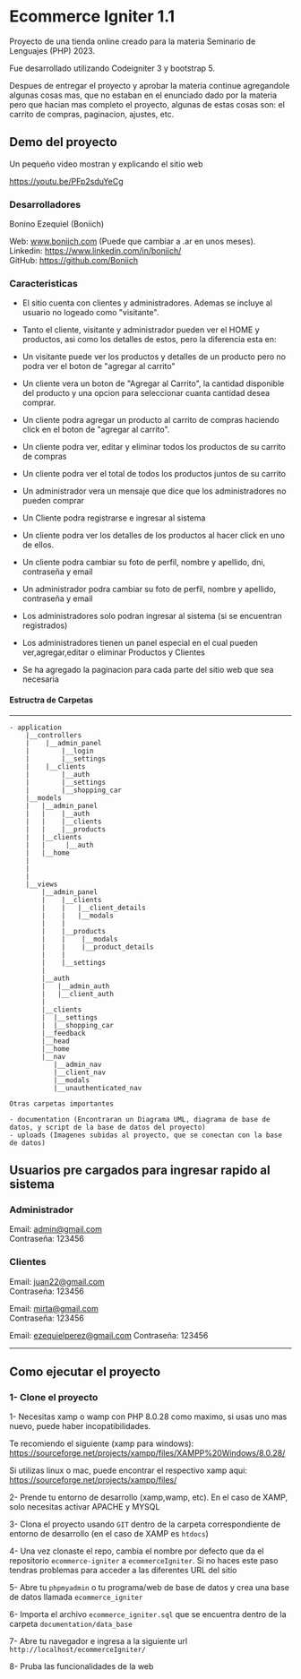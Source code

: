 # Ecommerce Igniter 1.1

Proyecto de una tienda online creado para la materia Seminario de Lenguajes (PHP) 2023.

Fue desarrollado utilizando Codeigniter 3 y bootstrap 5.

Despues de entregar el proyecto y aprobar la materia continue agregandole algunas cosas mas, que no estaban en el enunciado dado por la materia pero que hacian mas completo el proyecto, algunas de estas cosas son: el carrito de compras, paginacion, ajustes, etc.

## Demo del proyecto

Un pequeño video mostran y explicando el sitio web

https://youtu.be/PFp2sduYeCg

### Desarrolladores

Bonino Ezequiel (Boniich)

Web: www.boniich.com (Puede que cambiar a .ar en unos meses).  
Linkedin: https://www.linkedin.com/in/boniich/  
GitHub: https://github.com/Boniich

### Caracteristicas

- El sitio cuenta con clientes y administradores. Ademas se incluye al usuario no logeado como "visitante".

- Tanto el cliente, visitante y administrador pueden ver el HOME y productos, asi como los detalles de estos, pero la diferencia esta en:

- Un visitante puede ver los productos y detalles de un producto pero no podra ver el boton de "agregar al carrito"

- Un cliente vera un boton de "Agregar al Carrito", la cantidad disponible del producto y una opcion para seleccionar cuanta cantidad desea comprar.

- Un cliente podra agregar un producto al carrito de compras haciendo click en el boton de "agregar al carrito".

- Un cliente podra ver, editar y eliminar todos los productos de su carrito de compras

- Un cliente podra ver el total de todos los productos juntos de su carrito

- Un administrador vera un mensaje que dice que los administradores no pueden comprar

- Un Cliente podra registrarse e ingresar al sistema
- Un cliente podra ver los detalles de los productos al hacer click en uno de ellos.

- Un cliente podra cambiar su foto de perfil, nombre y apellido, dni, contraseña y email

- Un administrador podra cambiar su foto de perfil, nombre y apellido, contraseña y email

- Los administradores solo podran ingresar al sistema (si se encuentran registrados)
- Los administradores tienen un panel especial en el cual pueden ver,agregar,editar o eliminar Productos y Clientes

- Se ha agregado la paginacion para cada parte del sitio web que sea necesaria

#### Estructra de Carpetas

---

```
- application
    |__controllers
    |    |__admin_panel
    |        |__login
    |        |__settings
    |    |__clients
    |        |__auth
    |        |__settings
    |        |__shopping_car
    |__models
    |   |__admin_panel
    |   |    |__auth
    |   |    |__clients
    |   |    |__products
    |   |__clients
    |   |     |__auth
    |   |__home
    |
    |
    |
    |__views
        |__admin_panel
        |    |__clients
        |    |   |__client_details
        |    |   |__modals
        |    |
        |    |__products
        |    |    |__modals
        |    |    |__product_details
        |    |
        |    |__settings
        |
        |__auth
        |   |__admin_auth
        |   |__client_auth
        |
        |__clients
        |  |__settings
        |  |__shopping_car
        |__feedback
        |__head
        |__home
        |__nav
           |__admin_nav
           |__client_nav
           |__modals
           |__unauthenticated_nav

Otras carpetas importantes

- documentation (Encontraran un Diagrama UML, diagrama de base de datos, y script de la base de datos del proyecto)
- uploads (Imagenes subidas al proyecto, que se conectan con la base de datos)

```

## Usuarios pre cargados para ingresar rapido al sistema

### Administrador

Email: admin@gmail.com  
Contraseña: 123456

### Clientes

Email: juan22@gmail.com  
Contraseña: 123456

Email: mirta@gmail.com  
Contraseña: 123456

Email: ezequielperez@gmail.com
Contraseña: 123456

---

## Como ejecutar el proyecto

### 1- Clone el proyecto

1- Necesitas xamp o wamp con PHP 8.0.28 como maximo, si usas uno mas nuevo, puede haber incopatibilidades.

Te recomiendo el siguiente (xamp para windows): https://sourceforge.net/projects/xampp/files/XAMPP%20Windows/8.0.28/

Si utilizas linux o mac, puede encontrar el respectivo xamp aqui: https://sourceforge.net/projects/xampp/files/

2- Prende tu entorno de desarrollo (xamp,wamp, etc). En el caso de XAMP, solo necesitas activar APACHE y MYSQL

3- Clona el proyecto usando `GIT` dentro de la carpeta correspondiente de entorno de desarrollo (en el caso de XAMP es `htdocs`)

4- Una vez clonaste el repo, cambia el nombre por defecto que da el repositorio `ecommerce-igniter` a `ecommerceIgniter`. Si no haces este paso tendras problemas para acceder a las diferentes URL del sitio

5- Abre tu `phpmyadmin` o tu programa/web de base de datos y crea una base de datos llamada `ecommerce_igniter`

6- Importa el archivo `ecommerce_igniter.sql` que se encuentra dentro de la carpeta `documentation/data_base`

7- Abre tu navegador e ingresa a la siguiente url `http://localhost/ecommerceIgniter/`

8- Pruba las funcionalidades de la web
